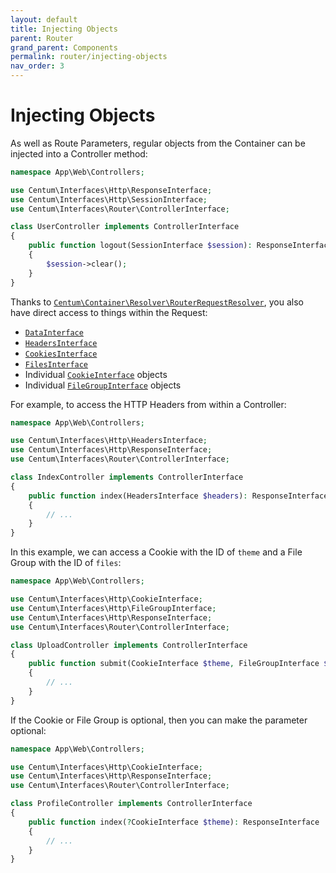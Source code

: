 ```yaml
---
layout: default
title: Injecting Objects
parent: Router
grand_parent: Components
permalink: router/injecting-objects
nav_order: 3
---
```




# Injecting Objects

As well as Route Parameters, regular objects from the Container can be injected into a Controller method:

```php
namespace App\Web\Controllers;

use Centum\Interfaces\Http\ResponseInterface;
use Centum\Interfaces\Http\SessionInterface;
use Centum\Interfaces\Router\ControllerInterface;

class UserController implements ControllerInterface
{
    public function logout(SessionInterface $session): ResponseInterface
    {
        $session->clear();
    }
}
```

Thanks to [`Centum\Container\Resolver\RouterRequestResolver`](https://github.com/SidRoberts/centum/blob/main/src/Container/Resolver/RouterRequestResolver.php), you also have direct access to things within the Request:

- [`DataInterface`](https://github.com/SidRoberts/centum/blob/main/src/Interfaces/Http/DataInterface.php)
- [`HeadersInterface`](https://github.com/SidRoberts/centum/blob/main/src/Interfaces/Http/HeadersInterface.php)
- [`CookiesInterface`](https://github.com/SidRoberts/centum/blob/main/src/Interfaces/Http/CookiesInterface.php)
- [`FilesInterface`](https://github.com/SidRoberts/centum/blob/main/src/Interfaces/Http/FilesInterface.php)
- Individual [`CookieInterface`](https://github.com/SidRoberts/centum/blob/main/src/Interfaces/Http/CookiesInterface.php) objects
- Individual [`FileGroupInterface`](https://github.com/SidRoberts/centum/blob/main/src/Interfaces/Http/FilesInterface.php) objects

For example, to access the HTTP Headers from within a Controller:

```php
namespace App\Web\Controllers;

use Centum\Interfaces\Http\HeadersInterface;
use Centum\Interfaces\Http\ResponseInterface;
use Centum\Interfaces\Router\ControllerInterface;

class IndexController implements ControllerInterface
{
    public function index(HeadersInterface $headers): ResponseInterface
    {
        // ...
    }
}
```

In this example, we can access a Cookie with the ID of `theme` and a File Group with the ID of `files`:

```php
namespace App\Web\Controllers;

use Centum\Interfaces\Http\CookieInterface;
use Centum\Interfaces\Http\FileGroupInterface;
use Centum\Interfaces\Http\ResponseInterface;
use Centum\Interfaces\Router\ControllerInterface;

class UploadController implements ControllerInterface
{
    public function submit(CookieInterface $theme, FileGroupInterface $files): ResponseInterface
    {
        // ...
    }
}
```

If the Cookie or File Group is optional, then you can make the parameter optional:

```php
namespace App\Web\Controllers;

use Centum\Interfaces\Http\CookieInterface;
use Centum\Interfaces\Http\ResponseInterface;
use Centum\Interfaces\Router\ControllerInterface;

class ProfileController implements ControllerInterface
{
    public function index(?CookieInterface $theme): ResponseInterface
    {
        // ...
    }
}
```

